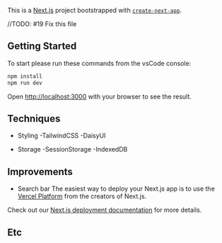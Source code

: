 This is a [Next.js](https://nextjs.org/) project bootstrapped with [`create-next-app`](https://github.com/vercel/next.js/tree/canary/packages/create-next-app).

//TODO: #19 Fix this file

## Getting Started

To start please run these commands from the vsCode console:

```bash
npm install
npm run dev
```

Open [http://localhost:3000](http://localhost:3000) with your browser to see the result.

## Techniques

- Styling
  -TailwindCSS
  -DaisyUI

- Storage
  -SessionStorage
  -IndexedDB

## Improvements

- Search bar
  The easiest way to deploy your Next.js app is to use the [Vercel Platform](https://vercel.com/new?utm_medium=default-template&filter=next.js&utm_source=create-next-app&utm_campaign=create-next-app-readme) from the creators of Next.js.

Check out our [Next.js deployment documentation](https://nextjs.org/docs/deployment) for more details.

## Etc
